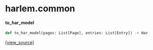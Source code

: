 <a id="harlem.common"></a>

# harlem.common

<a id="harlem.common.to_har_model"></a>

#### to\_har\_model

```python
def to_har_model(pages: List[Page], entries: List[Entry]) -> Har
```

[[view_source]](https://github.com/WolfDWyc/harlem/blob/3288cf1f0787c62d65a4b63ed890dae8f1eaed0b/harlem\common.py#L28)

